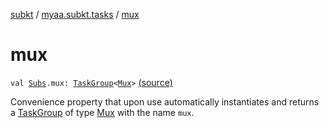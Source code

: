 [subkt](../index.md) / [myaa.subkt.tasks](index.md) / [mux](./mux.md)

# mux

`val `[`Subs`](-subs/index.md)`.mux: `[`TaskGroup`](-task-group/index.md)`<`[`Mux`](-mux/index.md)`>` [(source)](https://github.com/Myaamori/SubKt/blob/0.1.4/src/main/kotlin/myaa/subkt/tasks/muxtask.kt#L877)

Convenience property that upon use automatically instantiates and returns a
[TaskGroup](-task-group/index.md) of type [Mux](-mux/index.md) with the name `mux`.

